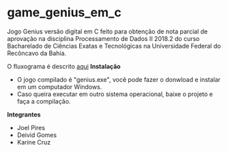 # game_genius_em_c
Jogo Genius versão digital em C feito para obtenção de nota parcial de aprovação na disciplina Processamento de Dados II 2018.2 do curso Bacharelado de Ciências Exatas e Tecnológicas na Universidade Federal do Recôncavo da Bahia.

O fluxograma é descrito <a href="Diagrama Jogo Genius.pdf">aqui</a>
**Instalação**
  - O jogo compilado é "genius.exe", você pode fazer o donwload e instalar em um computador Windows.
  - Caso queira executar em outro sistema operacional, baixe o projeto e faça a compilação.

**Integrantes**

- Joel Pires
- Deivid Gomes
- Karine Cruz
